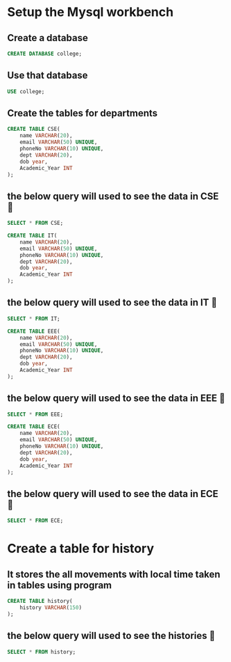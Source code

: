 # Setup the Mysql workbench

## Create a database
```sql
CREATE DATABASE college;
```

## Use that database
```sql
USE college;
```

## Create the tables for departments
```sql
CREATE TABLE CSE(
    name VARCHAR(20),
    email VARCHAR(50) UNIQUE,
    phoneNo VARCHAR(10) UNIQUE,
    dept VARCHAR(20),
    dob year,
    Academic_Year INT
);
```
## the below query will used to see the data in CSE 🔽
```sql
SELECT * FROM CSE;
```

```sql
CREATE TABLE IT(
    name VARCHAR(20),
    email VARCHAR(50) UNIQUE,
    phoneNo VARCHAR(10) UNIQUE,
    dept VARCHAR(20),
    dob year,
    Academic_Year INT
);
```

## the below query will used to see the data in IT 🔽
```sql
SELECT * FROM IT;
```

```sql
CREATE TABLE EEE(
    name VARCHAR(20),
    email VARCHAR(50) UNIQUE,
    phoneNo VARCHAR(10) UNIQUE,
    dept VARCHAR(20),
    dob year,
    Academic_Year INT
);
```

## the below query will used to see the data in EEE 🔽
```sql
SELECT * FROM EEE;
```

```sql
CREATE TABLE ECE(
    name VARCHAR(20),
    email VARCHAR(50) UNIQUE,
    phoneNo VARCHAR(10) UNIQUE,
    dept VARCHAR(20),
    dob year,
    Academic_Year INT
);
```
## the below query will used to see the data in ECE 🔽
```sql
SELECT * FROM ECE;
```

# Create a table for history 
## It stores the all movements with local time taken in tables using program  
```sql
CREATE TABLE history(
    history VARCHAR(150)
);
```
## the below query will used to see the histories 🔽
```sql
SELECT * FROM history;
```
